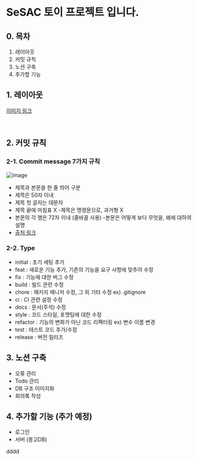 # SeSAC 토이 프로젝트 입니다.

## 0. 목차

1. 레이아웃
2. 커밋 규칙
3. 노션 구축
4. 추가할 기능

## 1. 레이아웃

[이미지 링크](https://blog.kakaocdn.net/dn/A1AIS/btrRMLE6GSi/x6bZeFV83BNzKvJKMiBq7K/tfile.pdf)

<br>

## 2. 커밋 규칙

### 2-1. Commit message 7가지 규칙

![image](https://user-images.githubusercontent.com/68492026/203240698-6a4900be-d290-4b02-991d-da8f95975f5f.png)

- 제목과 본문을 한 줄 띄어 구분
- 제목은 50자 이내
- 제목 첫 글자는 대문자
- 제목 끝에 마침표 X -제목은 명령문으로, 과거형 X
- 본문의 각 행은 72자 이내 (줄바꿈 사용) -본문은 어떻게 보다 무엇을, 왜에 대하여 설명
- [출처 링크](https://velog.io/@jiheon/Git-Commit-message-%EA%B7%9C%EC%B9%99)

### 2-2. Type

- initial : 초기 세팅 추가
- feat : 새로운 기능 추가, 기존의 기능을 요구 사항에 맞추어 수정
- fix : 기능에 대한 버그 수정
- build : 빌드 관련 수정
- chore : 패키지 매니저 수정, 그 외 기타 수정 ex) .gitignore
- ci : CI 관련 설정 수정
- docs : 문서(주석) 수정
- style : 코드 스타일, 포맷팅에 대한 수정
- refactor : 기능의 변화가 아닌 코드 리팩터링 ex) 변수 이름 변경
- test : 테스트 코드 추가/수정
- release : 버전 릴리즈

## 3. 노션 구축

- 오류 관리
- Todo 관리
- DB 구조 이미지화
- 회의록 작성

## 4. 추가할 기능 (추가 예정)

- 로그인
- 서버 (몽고DB)

dddd
